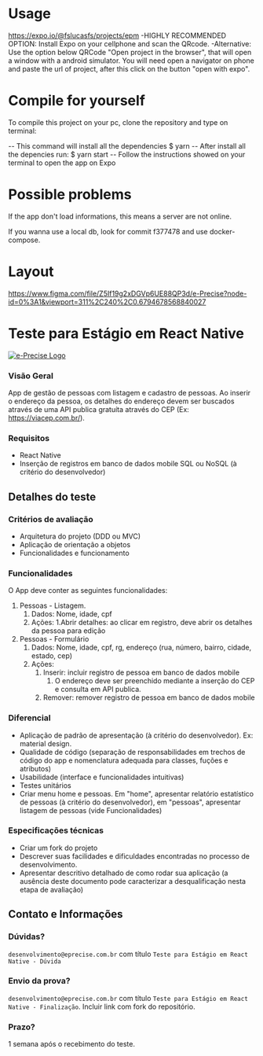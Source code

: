 # Usage
https://expo.io/@fslucasfs/projects/epm
-HIGHLY RECOMMENDED OPTION: Install Expo on your cellphone and scan the QRcode.
-Alternative: Use the option below QRCode "Open project in the browser", that will open a window with a android simulator. You will need open a navigator on phone and paste the url of project, after this click on the button "open with expo".

# Compile for yourself
To compile this project on your pc, clone the repository and type on terminal:

-- This command will install all the dependencies
$ yarn
-- After install all the depencies run:
$ yarn start
-- Follow the instructions showed on your terminal to open the app on Expo

# Possible problems
If the app don't load informations, this means a server are not online.

If you wanna use a local db, look for commit f377478 and use docker-compose.


# Layout
https://www.figma.com/file/Z5If19g2xDGVp6UE88QP3d/e-Precise?node-id=0%3A1&viewport=311%2C240%2C0.6794678568840027

# Teste para Estágio em React Native

[![e-Precise Logo](https://www.e-precise.com.br/assets/images/logo_com_sombra.png)](https://www.e-precise.com.br/)

### Visão Geral

App de gestão de pessoas com listagem e cadastro de pessoas. Ao inserir o endereço da pessoa, os detalhes do endereço
devem ser buscados através de uma API publica gratuíta através do CEP (Ex: https://viacep.com.br/).

### Requisitos

- React Native
- Inserção de registros em banco de dados mobile SQL ou NoSQL (à critério do desenvolvedor)

## Detalhes do teste

### Critérios de avaliação

- Arquitetura do projeto (DDD ou MVC)
- Aplicação de orientação a objetos
- Funcionalidades e funcionamento

### Funcionalidades

O App deve conter as seguintes funcionalidades:

1. Pessoas - Listagem.
    1. Dados: Nome, idade, cpf
    2. Ações: 
        1.Abrir detalhes: ao clicar em registro, deve abrir os detalhes da pessoa para edição
2. Pessoas - Formulário
    1. Dados: Nome, idade, cpf, rg, endereço (rua, número, bairro, cidade, estado, cep)
    2. Ações:
        1. Inserir: incluir registro de pessoa em banco de dados mobile
            1. O endereço deve ser preenchido mediante a inserção do CEP e consulta em API publica.
        2. Remover: remover registro de pessoa em banco de dados mobile

### Diferencial

- Aplicação de padrão de apresentação (à critério do desenvolvedor). Ex: material design. 
- Qualidade de código (separação de responsabilidades em trechos de código do app e nomenclatura adequada para classes, 
 fuções e atributos)
- Usabilidade (interface e funcionalidades intuitivas)
- Testes unitários
- Criar menu home e pessoas. Em "home", apresentar relatório estatístico de pessoas (à critério do desenvolvedor), 
em "pessoas", apresentar listagem de pessoas (vide Funcionalidades) 

### Especificações técnicas

- Criar um fork do projeto
- Descrever suas facilidades e dificuldades encontradas no processo de desenvolvimento.
- Apresentar descritivo detalhado de como rodar sua aplicação (a ausência deste documento pode caracterizar a 
desqualificação nesta etapa de avaliação)

## Contato e Informações

### Dúvidas?
`desenvolvimento@eprecise.com.br` com título `Teste para Estágio em React Native - Dúvida`

### Envio da prova?
`desenvolvimento@eprecise.com.br` com título `Teste para Estágio em React Native - Finalização`. 
Incluir link com fork do repositório. 

### Prazo?
1 semana após o recebimento do teste.